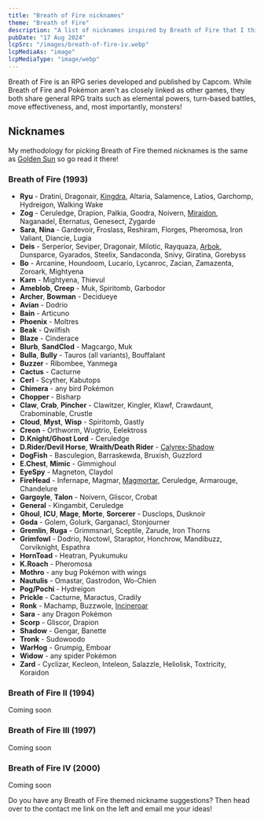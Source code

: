 ```yaml
---
title: "Breath of Fire nicknames"
theme: "Breath of Fire"
description: "A list of nicknames inspired by Breath of Fire that I think would work well with Pokémon."
pubDate: "17 Aug 2024"
lcpSrc: "/images/breath-of-fire-iv.webp"
lcpMediaAs: "image"
lcpMediaType: "image/webp"
---
```


Breath of Fire is an RPG series developed and published by Capcom. While Breath of Fire and Pokémon aren't as closely linked as other games, they both share general RPG traits such as elemental powers, turn-based battles, move effectiveness, and, most importantly, monsters!

## Nicknames

My methodology for picking Breath of Fire themed nicknames is the same as [Golden Sun](/nicknames/themes/golden-sun/) so go read it there!

### Breath of Fire (1993)

* **Ryu** - Dratini, Dragonair, [Kingdra](/nicknames/kingdra/), Altaria, Salamence, Latios, Garchomp, Hydreigon, Walking Wake
* **Zog** - Ceruledge, Drapion, Palkia, Goodra, Noivern, [Miraidon](/nicknames/miraidon/), Naganadel, Eternatus, Genesect, Zygarde
* **Sara**, **Nina** - Gardevoir, Froslass, Reshiram, Florges, Pheromosa, Iron Valiant, Diancie, Lugia
* **Deis** - Serperior, Seviper, Dragonair, Milotic, Rayquaza, [Arbok](/nicknames/arbok/), Dunsparce, Gyarados, Steelix, Sandaconda, Snivy, Giratina, Gorebyss
* **Bo** - Arcanine, Houndoom, Lucario, Lycanroc, Zacian, Zamazenta, Zoroark, Mightyena
* **Karn** - Mightyena, Thievul
* **Ameblob**, **Creep** - Muk, Spiritomb, Garbodor
* **Archer**, **Bowman** - Decidueye
* **Avian** - Dodrio
* **Bain** - Articuno
* **Phoenix** - Moltres
* **Beak** - Qwilfish
* **Blaze** - Cinderace
* **Blurb**, **SandClod** - Magcargo, Muk
* **Bulla**, **Bully** - Tauros (all variants), Bouffalant
* **Buzzer** - Ribombee, Yanmega
* **Cactus** - Cacturne
* **Cerl** - Scyther, Kabutops
* **Chimera** - any bird Pokémon
* **Chopper** - Bisharp
* **Claw**, **Crab**, **Pincher** - Clawitzer, Kingler, Klawf, Crawdaunt, Crabominable, Crustle
* **Cloud**, **Myst**, **Wisp** - Spiritomb, Gastly
* **Creon** - Orthworm, Wugtrio, Eelektross
* **D.Knight/Ghost Lord** - Ceruledge
* **D.Rider/Devil Horse**, **Wraith/Death Rider** - [Calyrex-Shadow](/nicknames/shadow-rider-calyrex/)
* **DogFish** - Basculegion, Barraskewda, Bruxish, Guzzlord
* **E.Chest**, **Mimic** - Gimmighoul
* **EyeSpy** - Magneton, Claydol
* **FireHead** - Infernape, Magmar, [Magmortar](/nicknames/magmortar/), Ceruledge, Armarouge, Chandelure
* **Gargoyle**, **Talon** - Noivern, Gliscor, Crobat
* **General** - Kingambit, Ceruledge
* **Ghoul**, **ICU**, **Mage**, **Morte**, **Sorcerer** - Dusclops, Dusknoir
* **Goda** - Golem, Golurk, Garganacl, Stonjourner
* **Gremlin**, **Ruga** - Grimmsnarl, Sceptile, Zarude, Iron Thorns
* **Grimfowl** - Dodrio, Noctowl, Staraptor, Honchrow, Mandibuzz, Corviknight, Espathra
* **HornToad** - Heatran, Pyukumuku
* **K.Roach** - Pheromosa
* **Mothro** - any bug Pokémon with wings
* **Nautulis** - Omastar, Gastrodon, Wo-Chien
* **Pog/Pochi** - Hydreigon
* **Prickle** - Cacturne, Maractus, Cradily
* **Ronk** - Machamp, Buzzwole, [Incineroar](/nicknames/incineroar/)
* **Sara** - any Dragon Pokémon
* **Scorp** - Gliscor, Drapion
* **Shadow** - Gengar, Banette
* **Tronk** - Sudowoodo
* **WarHog** - Grumpig, Emboar
* **Widow** - any spider Pokémon
* **Zard** - Cyclizar, Kecleon, Inteleon, Salazzle, Heliolisk, Toxtricity, Koraidon

### Breath of Fire II (1994)

Coming soon

### Breath of Fire III (1997)

Coming soon

### Breath of Fire IV (2000)

Coming soon

Do you have any Breath of Fire themed nickname suggestions? Then head over to the contact me link on the left and email me your ideas!